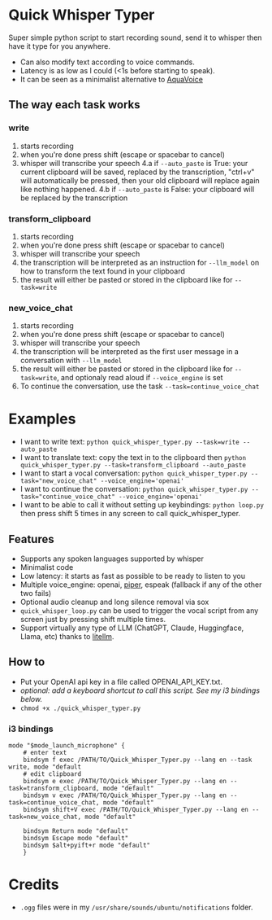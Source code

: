 # Quick Whisper Typer
Super simple python script to start recording sound, send it to whisper then have it type for you anywhere.
* Can also modify text according to voice commands.
* Latency is as low as I could (<1s before starting to speak).
* It can be seen as a minimalist alternative to [AquaVoice](https://withaqua.com/)

## The way each task works
### write
1. starts recording
2. when you're done press shift (escape or spacebar to cancel)
3. whisper will transcribe your speech
4.a if `--auto_paste` is True: your current clipboard will be saved, replaced by the transcription, "ctrl+v" will automatically be pressed, then your old clipboard will replace again like nothing happened.
4.b if `--auto_paste` is False: your clipboard will be replaced by the transcription
### transform_clipboard
1. starts recording
2. when you're done press shift (escape or spacebar to cancel)
3. whisper will transcribe your speech
4. the transcription will be interpreted as an instruction for `--llm_model` on how to transform the text found in your clipboard
5. the result will either be pasted or stored in the clipboard like for `--task=write`
### new_voice_chat
1. starts recording
2. when you're done press shift (escape or spacebar to cancel)
3. whisper will transcribe your speech
4. the transcription will be interpreted as the first user message in a conversation with `--llm_model`
5. the result will either be pasted or stored in the clipboard like for `--task=write`, and optionaly read aloud if `--voice_engine` is set
6. To continue the conversation, use the task `--task=continue_voice_chat`

# Examples
* I want to write text: `python quick_whisper_typer.py --task=write --auto_paste`
* I want to translate text: copy the text in to the clipboard then `python quick_whisper_typer.py --task=transform_clipboard --auto_paste`
* I want to start a vocal conversation: `python quick_whisper_typer.py --task="new_voice_chat" --voice_engine='openai'`
* I want to continue the conversation: `python quick_whisper_typer.py --task="continue_voice_chat" --voice_engine='openai'`
* I want to be able to call it without setting up keybindings: `python loop.py` then press shift 5 times in any screen to call quick_whisper_typer.


## Features
* Supports any spoken languages supported by whisper
* Minimalist code
* Low latency: it starts as fast as possible to be ready to listen to you
* Multiple voice_engine: openai, [piper](https://github.com/rhasspy/piper), espeak (fallback if any of the other two fails)
* Optional audio cleanup and long silence removal via sox
* `quick_whisper_loop.py` can be used to trigger the vocal script from any screen just by pressing shift multiple times.
* Support virtually any type of LLM (ChatGPT, Claude, Huggingface, Llama, etc) thanks to [litellm](https://docs.litellm.ai/).

## How to
* Put your OpenAI api key in a file called OPENAI_API_KEY.txt.
* *optional: add a keyboard shortcut to call this script. See my i3 bindings below.*
* `chmod +x ./quick_whisper_typer.py`

### i3 bindings
```
mode "$mode_launch_microphone" {
    # enter text
    bindsym f exec /PATH/TO/Quick_Whisper_Typer.py --lang en --task write, mode "default
    # edit clipboard
    bindsym e exec /PATH/TO/Quick_Whisper_Typer.py --lang en --task=transform_clipboard, mode "default"
    bindsym v exec /PATH/TO/Quick_Whisper_Typer.py --lang en --task=continue_voice_chat, mode "default"
    bindsym shift+V exec /PATH/TO/Quick_Whisper_Typer.py --lang en --task=new_voice_chat, mode "default"

    bindsym Return mode "default"
    bindsym Escape mode "default"
    bindsym $alt+pyift+r mode "default"
    }
```

# Credits
* `.ogg` files were in my `/usr/share/sounds/ubuntu/notifications` folder.
